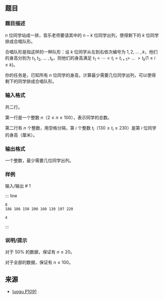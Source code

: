 ## 题目




### 题目描述

$n$ 位同学站成一排，音乐老师要请其中的 $n-k$ 位同学出列，使得剩下的 $k$ 位同学排成合唱队形。

合唱队形是指这样的一种队形：设 $k$ 位同学从左到右依次编号为 $1,2,$ … $,k$，他们的身高分别为 $t_1,t_2,$ … $,t_k$，则他们的身高满足 $t_1< \cdots <t_i>t_{i+1}>$ … $>t_k(1\le i\le k)$。

你的任务是，已知所有 $n$ 位同学的身高，计算最少需要几位同学出列，可以使得剩下的同学排成合唱队形。



### 输入格式
共二行。

第一行是一个整数 $n$（$2\le n\le100$），表示同学的总数。

第二行有 $n$ 个整数，用空格分隔，第 $i$ 个整数 $t_i$（$130\le t_i\le230$）是第 $i$ 位同学的身高（厘米）。



### 输出格式

一个整数，最少需要几位同学出列。




### 样例


输入/输出 # 1

::: line
```
8
186 186 150 200 160 130 197 220

```

```
4

```
:::





### 说明/提示
对于 $50\%$ 的数据，保证有 $n \le 20$。

对于全部的数据，保证有 $n \le 100$。



## 来源

- [luogu P1091](https://www.luogu.com.cn/problem/P1091)
